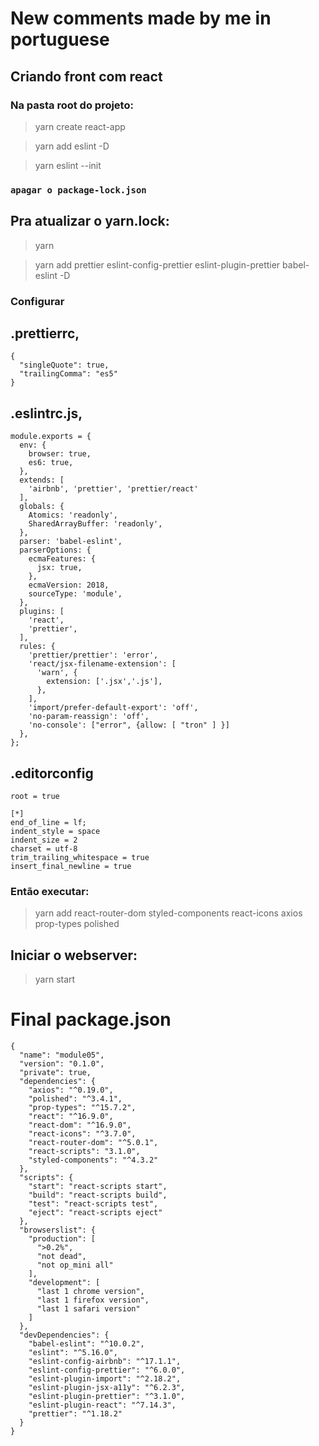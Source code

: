 # New comments made by me in portuguese

## Criando front com react

### Na pasta root do projeto:
> yarn create react-app <Nome do App front>

> yarn add eslint -D

> yarn eslint --init

###  `apagar o package-lock.json`

## Pra atualizar o yarn.lock:
> yarn

> yarn add prettier eslint-config-prettier eslint-plugin-prettier babel-eslint -D

### Configurar

## .prettierrc,

```
{
  "singleQuote": true,
  "trailingComma": "es5"
}

```

## .eslintrc.js,

```
module.exports = {
  env: {
    browser: true,
    es6: true,
  },
  extends: [
    'airbnb', 'prettier', 'prettier/react'
  ],
  globals: {
    Atomics: 'readonly',
    SharedArrayBuffer: 'readonly',
  },
  parser: 'babel-eslint',
  parserOptions: {
    ecmaFeatures: {
      jsx: true,
    },
    ecmaVersion: 2018,
    sourceType: 'module',
  },
  plugins: [
    'react',
    'prettier',
  ],
  rules: {
    'prettier/prettier': 'error',
    'react/jsx-filename-extension': [
      'warn', {
        extension: ['.jsx','.js'],
      },
    ],
    'import/prefer-default-export': 'off',
    'no-param-reassign': 'off',
    'no-console': ["error", {allow: [ "tron" ] }]
  },
};

```

## .editorconfig

```
root = true

[*]
end_of_line = lf;
indent_style = space
indent_size = 2
charset = utf-8
trim_trailing_whitespace = true
insert_final_newline = true

```

### Então executar:
<!--
> yarn add react-router-dom

`Opcional por enquanto:`
> yarn start

> yarn add styled-components -->

> yarn add react-router-dom styled-components react-icons axios prop-types polished

## Iniciar o webserver:
> yarn start
<!--
> yarn add axios

> yarn add prop-types

> yarn add polished -->

# Final package.json

```
{
  "name": "module05",
  "version": "0.1.0",
  "private": true,
  "dependencies": {
    "axios": "^0.19.0",
    "polished": "^3.4.1",
    "prop-types": "^15.7.2",
    "react": "^16.9.0",
    "react-dom": "^16.9.0",
    "react-icons": "^3.7.0",
    "react-router-dom": "^5.0.1",
    "react-scripts": "3.1.0",
    "styled-components": "^4.3.2"
  },
  "scripts": {
    "start": "react-scripts start",
    "build": "react-scripts build",
    "test": "react-scripts test",
    "eject": "react-scripts eject"
  },
  "browserslist": {
    "production": [
      ">0.2%",
      "not dead",
      "not op_mini all"
    ],
    "development": [
      "last 1 chrome version",
      "last 1 firefox version",
      "last 1 safari version"
    ]
  },
  "devDependencies": {
    "babel-eslint": "^10.0.2",
    "eslint": "^5.16.0",
    "eslint-config-airbnb": "^17.1.1",
    "eslint-config-prettier": "^6.0.0",
    "eslint-plugin-import": "^2.18.2",
    "eslint-plugin-jsx-a11y": "^6.2.3",
    "eslint-plugin-prettier": "^3.1.0",
    "eslint-plugin-react": "^7.14.3",
    "prettier": "^1.18.2"
  }
}
```
